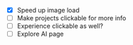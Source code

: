 - [x] Speed up image load
- [ ] Make projects clickable for more info
- [ ] Experience clickable as well?
- [ ] Explore AI page